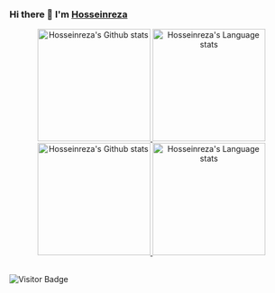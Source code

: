 ### Hi there 👋 I'm [Hosseinreza ](https://www.github.com/2x-Hra)

<!-- 
[![Hossein's GitHub stats](https://github-readme-stats.vercel.app/api?username=2x-Hra&count_private=true&show_icons=true&theme=tokyonight&include_all_commits=true)](https://github.com/anuraghazra/github-readme-stats)
[![Top Langs](https://github-readme-stats.vercel.app/api/top-langs/?username=2x-Hra&layout=compact&theme=tokyonight&langs_count=8)](https://github.com/anuraghazra/github-readme-stats)
 -->


<!-- Light Mode -->
<div align="center"> 
  <a href="https://github.com/anuraghazra/github-readme-stats#gh-light-mode-only">
<img height=200 src="https://github-readme-stats.vercel.app/api?username=2x-Hra&show_icons=true&count_private=true&line_height=28&hide_border=1&include_all_commits=true&card_width=450&COLLABORATOR&exclude_repo=github-readme-stats&theme=transparent#gh-light-mode-only" alt="Hosseinreza's Github stats" />
</a>
 

<a href="https://github.com/anuraghazra/github-readme-stats#gh-light-mode-only">
<img height=200 src="https://github-readme-stats.vercel.app/api/top-langs/?username=2x-Hra&layout=compact&langs_count=8&hide_border=1&COLLABORATOR&theme=transparent#gh-light-mode-only" alt="Hosseinreza's Language stats" />
</a>

</div>

<!-- Dark Mode -->
<div align="center">
    <a href="https://github.com/anuraghazra/github-readme-stats#gh-dark-mode-only">
    <img height=200 src="https://github-readme-stats.vercel.app/api?username=2x-Hra&line_height=28&count_private=true&show_icons=true&card_width=450&theme=transparent" alt="Hosseinreza's Github stats" />


  </a>
 

<a href="https://github.com/anuraghazra/github-readme-stats#gh-dark-mode-only">
<img height=200 src="https://github-readme-stats.vercel.app/api/top-langs/?username=2x-Hra&layout=compact&langs_count=8&hide_border=2&COLLABORATOR&theme=transparent&bg_color=00000000#gh-dark-mode-only" alt="Hosseinreza's Language stats" />
</a>

</div>


<br>
<div align="left">
 
 ![Visitor Badge](https://visitor-badge.laobi.icu/badge?page_id=2x-Hra)

</div>










